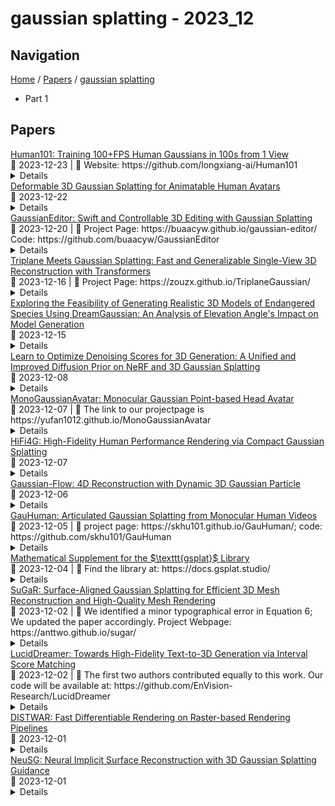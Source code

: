 # gaussian splatting - 2023_12

## Navigation

[Home](https://arxcompass.github.io) / [Papers](https://arxcompass.github.io/papers) / [gaussian splatting](https://arxcompass.github.io/papers/gaussian_splatting)

- Part 1

## Papers

<div class="paper-card">
    <div class="paper-title"><a href="http://arxiv.org/abs/2312.15258v1">Human101: Training 100+FPS Human Gaussians in 100s from 1 View</a></div>
    <div class="paper-meta">
      📅 2023-12-23
      | 💬 Website: https://github.com/longxiang-ai/Human101
    </div>
    <details class="paper-abstract">
      Reconstructing the human body from single-view videos plays a pivotal role in the virtual reality domain. One prevalent application scenario necessitates the rapid reconstruction of high-fidelity 3D digital humans while simultaneously ensuring real-time rendering and interaction. Existing methods often struggle to fulfill both requirements. In this paper, we introduce Human101, a novel framework adept at producing high-fidelity dynamic 3D human reconstructions from 1-view videos by training 3D Gaussians in 100 seconds and rendering in 100+ FPS. Our method leverages the strengths of 3D Gaussian Splatting, which provides an explicit and efficient representation of 3D humans. Standing apart from prior NeRF-based pipelines, Human101 ingeniously applies a Human-centric Forward Gaussian Animation method to deform the parameters of 3D Gaussians, thereby enhancing rendering speed (i.e., rendering 1024-resolution images at an impressive 60+ FPS and rendering 512-resolution images at 100+ FPS). Experimental results indicate that our approach substantially eclipses current methods, clocking up to a 10 times surge in frames per second and delivering comparable or superior rendering quality. Code and demos will be released at https://github.com/longxiang-ai/Human101.
    </details>
</div>
<div class="paper-card">
    <div class="paper-title"><a href="http://arxiv.org/abs/2312.15059v1">Deformable 3D Gaussian Splatting for Animatable Human Avatars</a></div>
    <div class="paper-meta">
      📅 2023-12-22
    </div>
    <details class="paper-abstract">
      Recent advances in neural radiance fields enable novel view synthesis of photo-realistic images in dynamic settings, which can be applied to scenarios with human animation. Commonly used implicit backbones to establish accurate models, however, require many input views and additional annotations such as human masks, UV maps and depth maps. In this work, we propose ParDy-Human (Parameterized Dynamic Human Avatar), a fully explicit approach to construct a digital avatar from as little as a single monocular sequence. ParDy-Human introduces parameter-driven dynamics into 3D Gaussian Splatting where 3D Gaussians are deformed by a human pose model to animate the avatar. Our method is composed of two parts: A first module that deforms canonical 3D Gaussians according to SMPL vertices and a consecutive module that further takes their designed joint encodings and predicts per Gaussian deformations to deal with dynamics beyond SMPL vertex deformations. Images are then synthesized by a rasterizer. ParDy-Human constitutes an explicit model for realistic dynamic human avatars which requires significantly fewer training views and images. Our avatars learning is free of additional annotations such as masks and can be trained with variable backgrounds while inferring full-resolution images efficiently even on consumer hardware. We provide experimental evidence to show that ParDy-Human outperforms state-of-the-art methods on ZJU-MoCap and THUman4.0 datasets both quantitatively and visually.
    </details>
</div>
<div class="paper-card">
    <div class="paper-title"><a href="http://arxiv.org/abs/2311.14521v4">GaussianEditor: Swift and Controllable 3D Editing with Gaussian Splatting</a></div>
    <div class="paper-meta">
      📅 2023-12-20
      | 💬 Project Page: https://buaacyw.github.io/gaussian-editor/ Code: https://github.com/buaacyw/GaussianEditor
    </div>
    <details class="paper-abstract">
      3D editing plays a crucial role in many areas such as gaming and virtual reality. Traditional 3D editing methods, which rely on representations like meshes and point clouds, often fall short in realistically depicting complex scenes. On the other hand, methods based on implicit 3D representations, like Neural Radiance Field (NeRF), render complex scenes effectively but suffer from slow processing speeds and limited control over specific scene areas. In response to these challenges, our paper presents GaussianEditor, an innovative and efficient 3D editing algorithm based on Gaussian Splatting (GS), a novel 3D representation. GaussianEditor enhances precision and control in editing through our proposed Gaussian semantic tracing, which traces the editing target throughout the training process. Additionally, we propose Hierarchical Gaussian splatting (HGS) to achieve stabilized and fine results under stochastic generative guidance from 2D diffusion models. We also develop editing strategies for efficient object removal and integration, a challenging task for existing methods. Our comprehensive experiments demonstrate GaussianEditor's superior control, efficacy, and rapid performance, marking a significant advancement in 3D editing. Project Page: https://buaacyw.github.io/gaussian-editor/
    </details>
</div>
<div class="paper-card">
    <div class="paper-title"><a href="http://arxiv.org/abs/2312.09147v2">Triplane Meets Gaussian Splatting: Fast and Generalizable Single-View 3D Reconstruction with Transformers</a></div>
    <div class="paper-meta">
      📅 2023-12-16
      | 💬 Project Page: https://zouzx.github.io/TriplaneGaussian/
    </div>
    <details class="paper-abstract">
      Recent advancements in 3D reconstruction from single images have been driven by the evolution of generative models. Prominent among these are methods based on Score Distillation Sampling (SDS) and the adaptation of diffusion models in the 3D domain. Despite their progress, these techniques often face limitations due to slow optimization or rendering processes, leading to extensive training and optimization times. In this paper, we introduce a novel approach for single-view reconstruction that efficiently generates a 3D model from a single image via feed-forward inference. Our method utilizes two transformer-based networks, namely a point decoder and a triplane decoder, to reconstruct 3D objects using a hybrid Triplane-Gaussian intermediate representation. This hybrid representation strikes a balance, achieving a faster rendering speed compared to implicit representations while simultaneously delivering superior rendering quality than explicit representations. The point decoder is designed for generating point clouds from single images, offering an explicit representation which is then utilized by the triplane decoder to query Gaussian features for each point. This design choice addresses the challenges associated with directly regressing explicit 3D Gaussian attributes characterized by their non-structural nature. Subsequently, the 3D Gaussians are decoded by an MLP to enable rapid rendering through splatting. Both decoders are built upon a scalable, transformer-based architecture and have been efficiently trained on large-scale 3D datasets. The evaluations conducted on both synthetic datasets and real-world images demonstrate that our method not only achieves higher quality but also ensures a faster runtime in comparison to previous state-of-the-art techniques. Please see our project page at https://zouzx.github.io/TriplaneGaussian/.
    </details>
</div>
<div class="paper-card">
    <div class="paper-title"><a href="http://arxiv.org/abs/2312.09682v1">Exploring the Feasibility of Generating Realistic 3D Models of Endangered Species Using DreamGaussian: An Analysis of Elevation Angle's Impact on Model Generation</a></div>
    <div class="paper-meta">
      📅 2023-12-15
    </div>
    <details class="paper-abstract">
      Many species face the threat of extinction. It's important to study these species and gather information about them as much as possible to preserve biodiversity. Due to the rarity of endangered species, there is a limited amount of data available, making it difficult to apply data requiring generative AI methods to this domain. We aim to study the feasibility of generating consistent and real-like 3D models of endangered animals using limited data. Such a phenomenon leads us to utilize zero-shot stable diffusion models that can generate a 3D model out of a single image of the target species. This paper investigates the intricate relationship between elevation angle and the output quality of 3D model generation, focusing on the innovative approach presented in DreamGaussian. DreamGaussian, a novel framework utilizing Generative Gaussian Splatting along with novel mesh extraction and refinement algorithms, serves as the focal point of our study. We conduct a comprehensive analysis, analyzing the effect of varying elevation angles on DreamGaussian's ability to reconstruct 3D scenes accurately. Through an empirical evaluation, we demonstrate how changes in elevation angle impact the generated images' spatial coherence, structural integrity, and perceptual realism. We observed that giving a correct elevation angle with the input image significantly affects the result of the generated 3D model. We hope this study to be influential for the usability of AI to preserve endangered animals; while the penultimate aim is to obtain a model that can output biologically consistent 3D models via small samples, the qualitative interpretation of an existing state-of-the-art model such as DreamGaussian will be a step forward in our goal.
    </details>
</div>
<div class="paper-card">
    <div class="paper-title"><a href="http://arxiv.org/abs/2312.04820v1">Learn to Optimize Denoising Scores for 3D Generation: A Unified and Improved Diffusion Prior on NeRF and 3D Gaussian Splatting</a></div>
    <div class="paper-meta">
      📅 2023-12-08
    </div>
    <details class="paper-abstract">
      We propose a unified framework aimed at enhancing the diffusion priors for 3D generation tasks. Despite the critical importance of these tasks, existing methodologies often struggle to generate high-caliber results. We begin by examining the inherent limitations in previous diffusion priors. We identify a divergence between the diffusion priors and the training procedures of diffusion models that substantially impairs the quality of 3D generation. To address this issue, we propose a novel, unified framework that iteratively optimizes both the 3D model and the diffusion prior. Leveraging the different learnable parameters of the diffusion prior, our approach offers multiple configurations, affording various trade-offs between performance and implementation complexity. Notably, our experimental results demonstrate that our method markedly surpasses existing techniques, establishing new state-of-the-art in the realm of text-to-3D generation. Furthermore, our approach exhibits impressive performance on both NeRF and the newly introduced 3D Gaussian Splatting backbones. Additionally, our framework yields insightful contributions to the understanding of recent score distillation methods, such as the VSD and DDS loss.
    </details>
</div>
<div class="paper-card">
    <div class="paper-title"><a href="http://arxiv.org/abs/2312.04558v1">MonoGaussianAvatar: Monocular Gaussian Point-based Head Avatar</a></div>
    <div class="paper-meta">
      📅 2023-12-07
      | 💬 The link to our projectpage is https://yufan1012.github.io/MonoGaussianAvatar
    </div>
    <details class="paper-abstract">
      The ability to animate photo-realistic head avatars reconstructed from monocular portrait video sequences represents a crucial step in bridging the gap between the virtual and real worlds. Recent advancements in head avatar techniques, including explicit 3D morphable meshes (3DMM), point clouds, and neural implicit representation have been exploited for this ongoing research. However, 3DMM-based methods are constrained by their fixed topologies, point-based approaches suffer from a heavy training burden due to the extensive quantity of points involved, and the last ones suffer from limitations in deformation flexibility and rendering efficiency. In response to these challenges, we propose MonoGaussianAvatar (Monocular Gaussian Point-based Head Avatar), a novel approach that harnesses 3D Gaussian point representation coupled with a Gaussian deformation field to learn explicit head avatars from monocular portrait videos. We define our head avatars with Gaussian points characterized by adaptable shapes, enabling flexible topology. These points exhibit movement with a Gaussian deformation field in alignment with the target pose and expression of a person, facilitating efficient deformation. Additionally, the Gaussian points have controllable shape, size, color, and opacity combined with Gaussian splatting, allowing for efficient training and rendering. Experiments demonstrate the superior performance of our method, which achieves state-of-the-art results among previous methods.
    </details>
</div>
<div class="paper-card">
    <div class="paper-title"><a href="http://arxiv.org/abs/2312.03461v2">HiFi4G: High-Fidelity Human Performance Rendering via Compact Gaussian Splatting</a></div>
    <div class="paper-meta">
      📅 2023-12-07
    </div>
    <details class="paper-abstract">
      We have recently seen tremendous progress in photo-real human modeling and rendering. Yet, efficiently rendering realistic human performance and integrating it into the rasterization pipeline remains challenging. In this paper, we present HiFi4G, an explicit and compact Gaussian-based approach for high-fidelity human performance rendering from dense footage. Our core intuition is to marry the 3D Gaussian representation with non-rigid tracking, achieving a compact and compression-friendly representation. We first propose a dual-graph mechanism to obtain motion priors, with a coarse deformation graph for effective initialization and a fine-grained Gaussian graph to enforce subsequent constraints. Then, we utilize a 4D Gaussian optimization scheme with adaptive spatial-temporal regularizers to effectively balance the non-rigid prior and Gaussian updating. We also present a companion compression scheme with residual compensation for immersive experiences on various platforms. It achieves a substantial compression rate of approximately 25 times, with less than 2MB of storage per frame. Extensive experiments demonstrate the effectiveness of our approach, which significantly outperforms existing approaches in terms of optimization speed, rendering quality, and storage overhead.
    </details>
</div>
<div class="paper-card">
    <div class="paper-title"><a href="http://arxiv.org/abs/2312.03431v1">Gaussian-Flow: 4D Reconstruction with Dynamic 3D Gaussian Particle</a></div>
    <div class="paper-meta">
      📅 2023-12-06
    </div>
    <details class="paper-abstract">
      We introduce Gaussian-Flow, a novel point-based approach for fast dynamic scene reconstruction and real-time rendering from both multi-view and monocular videos. In contrast to the prevalent NeRF-based approaches hampered by slow training and rendering speeds, our approach harnesses recent advancements in point-based 3D Gaussian Splatting (3DGS). Specifically, a novel Dual-Domain Deformation Model (DDDM) is proposed to explicitly model attribute deformations of each Gaussian point, where the time-dependent residual of each attribute is captured by a polynomial fitting in the time domain, and a Fourier series fitting in the frequency domain. The proposed DDDM is capable of modeling complex scene deformations across long video footage, eliminating the need for training separate 3DGS for each frame or introducing an additional implicit neural field to model 3D dynamics. Moreover, the explicit deformation modeling for discretized Gaussian points ensures ultra-fast training and rendering of a 4D scene, which is comparable to the original 3DGS designed for static 3D reconstruction. Our proposed approach showcases a substantial efficiency improvement, achieving a $5\times$ faster training speed compared to the per-frame 3DGS modeling. In addition, quantitative results demonstrate that the proposed Gaussian-Flow significantly outperforms previous leading methods in novel view rendering quality. Project page: https://nju-3dv.github.io/projects/Gaussian-Flow
    </details>
</div>
<div class="paper-card">
    <div class="paper-title"><a href="http://arxiv.org/abs/2312.02973v1">GauHuman: Articulated Gaussian Splatting from Monocular Human Videos</a></div>
    <div class="paper-meta">
      📅 2023-12-05
      | 💬 project page: https://skhu101.github.io/GauHuman/; code: https://github.com/skhu101/GauHuman
    </div>
    <details class="paper-abstract">
      We present, GauHuman, a 3D human model with Gaussian Splatting for both fast training (1 ~ 2 minutes) and real-time rendering (up to 189 FPS), compared with existing NeRF-based implicit representation modelling frameworks demanding hours of training and seconds of rendering per frame. Specifically, GauHuman encodes Gaussian Splatting in the canonical space and transforms 3D Gaussians from canonical space to posed space with linear blend skinning (LBS), in which effective pose and LBS refinement modules are designed to learn fine details of 3D humans under negligible computational cost. Moreover, to enable fast optimization of GauHuman, we initialize and prune 3D Gaussians with 3D human prior, while splitting/cloning via KL divergence guidance, along with a novel merge operation for further speeding up. Extensive experiments on ZJU_Mocap and MonoCap datasets demonstrate that GauHuman achieves state-of-the-art performance quantitatively and qualitatively with fast training and real-time rendering speed. Notably, without sacrificing rendering quality, GauHuman can fast model the 3D human performer with ~13k 3D Gaussians.
    </details>
</div>
<div class="paper-card">
    <div class="paper-title"><a href="http://arxiv.org/abs/2312.02121v1">Mathematical Supplement for the $\texttt{gsplat}$ Library</a></div>
    <div class="paper-meta">
      📅 2023-12-04
      | 💬 Find the library at: https://docs.gsplat.studio/
    </div>
    <details class="paper-abstract">
      This report provides the mathematical details of the gsplat library, a modular toolbox for efficient differentiable Gaussian splatting, as proposed by Kerbl et al. It provides a self-contained reference for the computations involved in the forward and backward passes of differentiable Gaussian splatting. To facilitate practical usage and development, we provide a user friendly Python API that exposes each component of the forward and backward passes in rasterization at github.com/nerfstudio-project/gsplat .
    </details>
</div>
<div class="paper-card">
    <div class="paper-title"><a href="http://arxiv.org/abs/2311.12775v3">SuGaR: Surface-Aligned Gaussian Splatting for Efficient 3D Mesh Reconstruction and High-Quality Mesh Rendering</a></div>
    <div class="paper-meta">
      📅 2023-12-02
      | 💬 We identified a minor typographical error in Equation 6; We updated the paper accordingly. Project Webpage: https://anttwo.github.io/sugar/
    </div>
    <details class="paper-abstract">
      We propose a method to allow precise and extremely fast mesh extraction from 3D Gaussian Splatting. Gaussian Splatting has recently become very popular as it yields realistic rendering while being significantly faster to train than NeRFs. It is however challenging to extract a mesh from the millions of tiny 3D gaussians as these gaussians tend to be unorganized after optimization and no method has been proposed so far. Our first key contribution is a regularization term that encourages the gaussians to align well with the surface of the scene. We then introduce a method that exploits this alignment to extract a mesh from the Gaussians using Poisson reconstruction, which is fast, scalable, and preserves details, in contrast to the Marching Cubes algorithm usually applied to extract meshes from Neural SDFs. Finally, we introduce an optional refinement strategy that binds gaussians to the surface of the mesh, and jointly optimizes these Gaussians and the mesh through Gaussian splatting rendering. This enables easy editing, sculpting, rigging, animating, compositing and relighting of the Gaussians using traditional softwares by manipulating the mesh instead of the gaussians themselves. Retrieving such an editable mesh for realistic rendering is done within minutes with our method, compared to hours with the state-of-the-art methods on neural SDFs, while providing a better rendering quality. Our project page is the following: https://anttwo.github.io/sugar/
    </details>
</div>
<div class="paper-card">
    <div class="paper-title"><a href="http://arxiv.org/abs/2311.11284v3">LucidDreamer: Towards High-Fidelity Text-to-3D Generation via Interval Score Matching</a></div>
    <div class="paper-meta">
      📅 2023-12-02
      | 💬 The first two authors contributed equally to this work. Our code will be available at: https://github.com/EnVision-Research/LucidDreamer
    </div>
    <details class="paper-abstract">
      The recent advancements in text-to-3D generation mark a significant milestone in generative models, unlocking new possibilities for creating imaginative 3D assets across various real-world scenarios. While recent advancements in text-to-3D generation have shown promise, they often fall short in rendering detailed and high-quality 3D models. This problem is especially prevalent as many methods base themselves on Score Distillation Sampling (SDS). This paper identifies a notable deficiency in SDS, that it brings inconsistent and low-quality updating direction for the 3D model, causing the over-smoothing effect. To address this, we propose a novel approach called Interval Score Matching (ISM). ISM employs deterministic diffusing trajectories and utilizes interval-based score matching to counteract over-smoothing. Furthermore, we incorporate 3D Gaussian Splatting into our text-to-3D generation pipeline. Extensive experiments show that our model largely outperforms the state-of-the-art in quality and training efficiency.
    </details>
</div>
<div class="paper-card">
    <div class="paper-title"><a href="http://arxiv.org/abs/2401.05345v1">DISTWAR: Fast Differentiable Rendering on Raster-based Rendering Pipelines</a></div>
    <div class="paper-meta">
      📅 2023-12-01
    </div>
    <details class="paper-abstract">
      Differentiable rendering is a technique used in an important emerging class of visual computing applications that involves representing a 3D scene as a model that is trained from 2D images using gradient descent. Recent works (e.g. 3D Gaussian Splatting) use a rasterization pipeline to enable rendering high quality photo-realistic imagery at high speeds from these learned 3D models. These methods have been demonstrated to be very promising, providing state-of-art quality for many important tasks. However, training a model to represent a scene is still a time-consuming task even when using powerful GPUs. In this work, we observe that the gradient computation phase during training is a significant bottleneck on GPUs due to the large number of atomic operations that need to be processed. These atomic operations overwhelm atomic units in the L2 partitions causing stalls. To address this challenge, we leverage the observations that during the gradient computation: (1) for most warps, all threads atomically update the same memory locations; and (2) warps generate varying amounts of atomic traffic (since some threads may be inactive). We propose DISTWAR, a software-approach to accelerate atomic operations based on two key ideas: First, we enable warp-level reduction of threads at the SM sub-cores using registers to leverage the locality in intra-warp atomic updates. Second, we distribute the atomic computation between the warp-level reduction at the SM and the L2 atomic units to increase the throughput of atomic computation. Warps with many threads performing atomic updates to the same memory locations are scheduled at the SM, and the rest using L2 atomic units. We implement DISTWAR using existing warp-level primitives. We evaluate DISTWAR on widely used raster-based differentiable rendering workloads. We demonstrate significant speedups of 2.44x on average (up to 5.7x).
    </details>
</div>
<div class="paper-card">
    <div class="paper-title"><a href="http://arxiv.org/abs/2312.00846v1">NeuSG: Neural Implicit Surface Reconstruction with 3D Gaussian Splatting Guidance</a></div>
    <div class="paper-meta">
      📅 2023-12-01
    </div>
    <details class="paper-abstract">
      Existing neural implicit surface reconstruction methods have achieved impressive performance in multi-view 3D reconstruction by leveraging explicit geometry priors such as depth maps or point clouds as regularization. However, the reconstruction results still lack fine details because of the over-smoothed depth map or sparse point cloud. In this work, we propose a neural implicit surface reconstruction pipeline with guidance from 3D Gaussian Splatting to recover highly detailed surfaces. The advantage of 3D Gaussian Splatting is that it can generate dense point clouds with detailed structure. Nonetheless, a naive adoption of 3D Gaussian Splatting can fail since the generated points are the centers of 3D Gaussians that do not necessarily lie on the surface. We thus introduce a scale regularizer to pull the centers close to the surface by enforcing the 3D Gaussians to be extremely thin. Moreover, we propose to refine the point cloud from 3D Gaussians Splatting with the normal priors from the surface predicted by neural implicit models instead of using a fixed set of points as guidance. Consequently, the quality of surface reconstruction improves from the guidance of the more accurate 3D Gaussian splatting. By jointly optimizing the 3D Gaussian Splatting and the neural implicit model, our approach benefits from both representations and generates complete surfaces with intricate details. Experiments on Tanks and Temples verify the effectiveness of our proposed method.
    </details>
</div>

